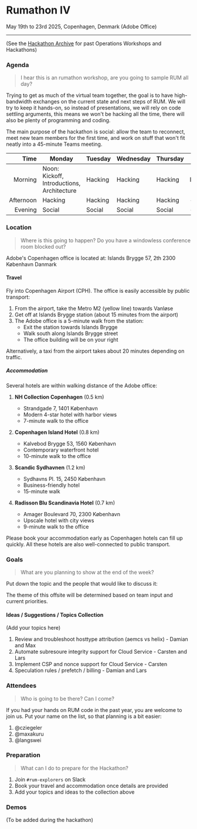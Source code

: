 # Rumathon IV

May 19th to 23rd 2025, Copenhagen, Denmark (Adobe Office)

---

(See the [Hackathon Archive](./README.md) for past Operations Workshops and Hackathons)

### Agenda

> I hear this is an rumathon workshop, are you going to sample RUM all day?

Trying to get as much of the virtual team together, the goal is to have high-bandwidth exchanges on the current state and next steps of RUM. We will try to keep it hands-on, so instead
of presentations, we will rely on code settling arguments, this means we won't be hacking all the time, there will also be plenty
of programming and coding.

The main purpose of the hackathon is social: allow the team to reconnect, meet new team members for the first time, and work on
stuff that won't fit neatly into a 45-minute Teams meeting.

|      Time | Monday                                                 | Tuesday | Wednesday | Thursday | Friday  |
| --------: | ------------------------------------------------------ | ------- | --------- | -------- | ------- |
|   Morning | Noon: Kickoff, Introductions, Architecture             | Hacking | Hacking   | Hacking  | Demos   |
| Afternoon | Hacking                                                | Hacking | Hacking   | Hacking  | -       |
|   Evening | Social                                                 | Social  | Social    | Social   | -       |

### Location

> Where is this going to happen? Do you have a windowless conference room blocked out?

Adobe's Copenhagen office is located at:
Islands Brygge 57, 2th
2300 København
Danmark

#### Travel

Fly into Copenhagen Airport (CPH). The office is easily accessible by public transport:

1. From the airport, take the Metro M2 (yellow line) towards Vanløse
2. Get off at Islands Brygge station (about 15 minutes from the airport)
3. The Adobe office is a 5-minute walk from the station:
   - Exit the station towards Islands Brygge
   - Walk south along Islands Brygge street
   - The office building will be on your right

Alternatively, a taxi from the airport takes about 20 minutes depending on traffic.

##### Accommodation

Several hotels are within walking distance of the Adobe office:

1. **NH Collection Copenhagen** (0.5 km)
   - Strandgade 7, 1401 København
   - Modern 4-star hotel with harbor views
   - 7-minute walk to the office

2. **Copenhagen Island Hotel** (0.8 km)
   - Kalvebod Brygge 53, 1560 København
   - Contemporary waterfront hotel
   - 10-minute walk to the office

3. **Scandic Sydhavnen** (1.2 km)
   - Sydhavns Pl. 15, 2450 København
   - Business-friendly hotel
   - 15-minute walk

4. **Radisson Blu Scandinavia Hotel** (0.7 km)
   - Amager Boulevard 70, 2300 København
   - Upscale hotel with city views
   - 9-minute walk to the office

Please book your accommodation early as Copenhagen hotels can fill up quickly. All these hotels are also well-connected to public transport.

### Goals

> What are you planning to show at the end of the week?

Put down the topic and the people that would like to discuss it:

The theme of this offsite will be determined based on team input and current priorities.

#### Ideas / Suggestions / Topics Collection

(Add your topics here)
1. Review and troubleshoot hosttype attribution (aemcs vs helix) - Damian and Max
2. Automate subresoure integrity support for Cloud Service - Carsten and Lars
3. Implement CSP and nonce support for Cloud Service - Carsten
4. Speculation rules / prefetch / billing - Damian and Lars

### Attendees

> Who is going to be there? Can I come?

If you had your hands on RUM code in the past year, you are welcome to join us. Put your name on the list, so that planning is a bit easier:

1. @cziegeler
2. @maxakuru
3. @langswei

### Preparation

> What can I do to prepare for the Hackathon?

1. Join `#rum-explorers` on Slack
2. Book your travel and accommodation once details are provided
3. Add your topics and ideas to the collection above

### Demos

(To be added during the hackathon) 
